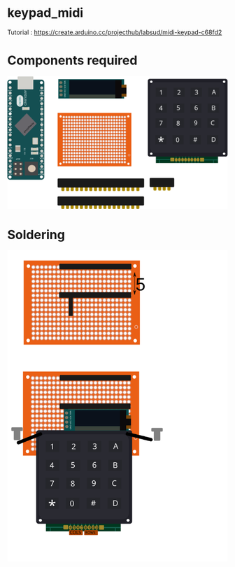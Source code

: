 # keypad_midi
Tutorial : https://create.arduino.cc/projecthub/labsud/midi-keypad-c68fd2

# Components required
![Midi Keypad](bom.svg)

# Soldering
![Midi Keypad](tuto_keypadmidi.svg)

